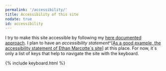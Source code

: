 ```yaml
---
permalink: '/accessibility/'
title: Accessibility of this site
nodate: true
id: accessibility
---
```

I try to make this site accessible by following my [here documented approach](/2020-08-21-my-approach-to-accessibility/). I plan to have an *accessibility statement*^[[As a good example, the accessibility statement of Ethan Marcotte´s site](https://ethanmarcotte.com/accessibility/)] at this place. For now, it´s only a list of keys that help to navigate the site with the keyboard.

{% include keyboard.html %}

